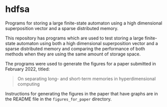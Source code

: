 # hdfsa

Programs for storing a large finite-state automaton using a high dimensional
superposition vector and a sparse distributed memory.

This repository has programs which are used to test storing a large
finite-state automaton using both a high dimensional superposition vector
and a sparse distributed memory and comparing the performance of both methods
when they are using the same amount of storage space.

The programs were used to generate the figures for a paper submitted in
February 2022, titled:

> On separating long- and short-term memories in hyperdimensional computing

Instructions for generating the figures in the paper that have graphs 
are in the README file in the `figures_for_paper` directory.

